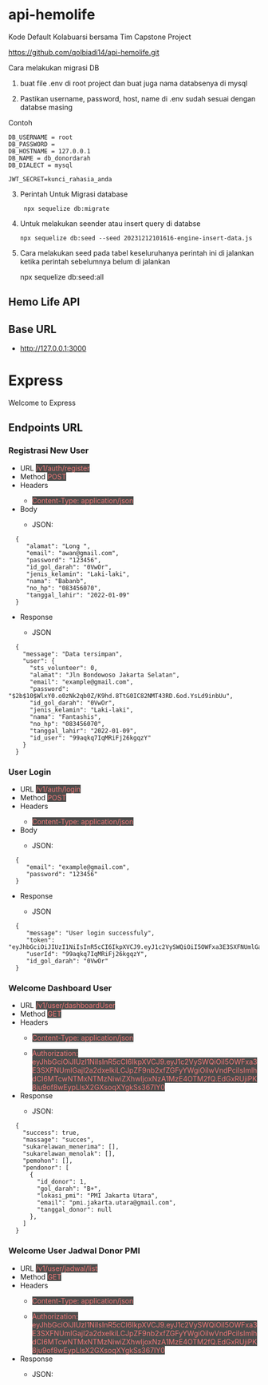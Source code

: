 # api-hemolife

Kode Default Kolabuarsi bersama Tim Capstone Project

https://github.com/qolbiadi14/api-hemolife.git


Cara melakukan migrasi DB
1. buat file .env di root project dan buat juga nama databsenya di mysql

2. Pastikan username, password, host, name di .env sudah sesuai dengan databse masing 

Contoh

    DB_USERNAME = root
    DB_PASSWORD =
    DB_HOSTNAME = 127.0.0.1
    DB_NAME = db_donordarah
    DB_DIALECT = mysql

    JWT_SECRET=kunci_rahasia_anda


3. Perintah Untuk Migrasi database

        npx sequelize db:migrate

4. Untuk melakukan seender atau insert query di databse

       npx sequelize db:seed --seed 20231212101616-engine-insert-data.js

4. Cara melakukan seed pada tabel keseluruhanya perintah ini di jalankan ketika perintah sebelumnya belum di jalankan


    npx sequelize db:seed:all


## Hemo Life API
## Base URL
<ul>
<li><a href="#">http://127.0.0.1:3000</a></li>
</ul>

<html>
  <head>
    <title>Express</title>
    <link rel="stylesheet" href="/stylesheets/style.css">
  </head>
  <body>
    <h1>Express</h1>
    <p>Welcome to Express</p>
  </body>
</html>

## Endpoints URL
### Registrasi New User
<ul>
   <li>URL <span style="color: #ef7878; background-color: #4c4c4b">/v1/auth/register</span></li>
   <li>Method  <span style="color: #ef7878; background-color: #4c4c4b">POST</span></li>
   <li>Headers</li>
   <ul><li><span style="color: #ef7878; background-color: #4c4c4b">Content-Type: application/json</span></li></ul>
   <li>Body</li>
   <ul><li>JSON:</li></ul>
</ul>

      {
         "alamat": "Long ",
         "email": "awan@gmail.com",
         "password": "123456",
         "id_gol_darah": "0VwOr",
         "jenis_kelamin": "Laki-laki",
         "nama": "Babanb",
         "no_hp": "083456070",
         "tanggal_lahir": "2022-01-09"
      }


<ul>
   <li>Response</li>
   <ul><li>JSON</li></ul>
</ul>

      {
        "message": "Data tersimpan",
        "user": {
          "sts_volunteer": 0,
          "alamat": "Jln Bondowoso Jakarta Selatan",
          "email": "example@gmail.com",
          "password": "$2b$10$WlxY0.o0zNk2qb0Z/K9hd.8TtG0IC82NMT43RD.6od.YsLd9inbUu",
          "id_gol_darah": "0VwOr",
          "jenis_kelamin": "Laki-laki",
          "nama": "Fantashis",
          "no_hp": "083456070",
          "tanggal_lahir": "2022-01-09",
          "id_user": "99aqkq7IqMRiFj26kgqzY"
        }
      }

### User Login
<ul>
   <li>URL <span style="color: #ef7878; background-color: #4c4c4b">/v1/auth/login</span></li>
   <li>Method  <span style="color: #ef7878; background-color: #4c4c4b">POST</span></li>
   <li>Headers</li>
   <ul><li><span style="color: #ef7878; background-color: #4c4c4b">Content-Type: application/json</span></li></ul>
   <li>Body</li>
   <ul><li>JSON:</li></ul>
</ul>

      {
         "email": "example@gmail.com",
         "password": "123456"
      }
<ul>
   <li>Response</li>
   <ul><li>JSON</li></ul>
</ul>

      {
         "message": "User login successfuly",
         "token": "eyJhbGciOiJIUzI1NiIsInR5cCI6IkpXVCJ9.eyJ1c2VySWQiOiI5OWFxa3E3SXFNUmlGajI2a2dxelkiLCJpZF9nb2xfZGFyYWgiOiIwVndPciIsImlhdCI6MTcwNTMxMTEzMSwiZXhwIjoxNzA1MzE0NzMxfQ.IZsFUbHaBNqSwWrMNtQublHJFQULl3bHcFQzoFGGFps",
         "userId": "99aqkq7IqMRiFj26kgqzY",
         "id_gol_darah": "0VwOr"
      }

### Welcome Dashboard User
<ul>
   <li>URL <span style="color: #ef7878; background-color: #4c4c4b">/v1/user/dashboardUser</span></li>
   <li>Method  <span style="color: #ef7878; background-color: #4c4c4b">GET</span></li>
   <li>Headers</li>
   <ul><li><span style="color: #ef7878; background-color: #4c4c4b">Content-Type: application/json</span></li></ul>
   <ul><li><span style="color: #ef7878; background-color: #4c4c4b">Authorization: eyJhbGciOiJIUzI1NiIsInR5cCI6IkpXVCJ9.eyJ1c2VySWQiOiI5OWFxa3E3SXFNUmlGajI2a2dxelkiLCJpZF9nb2xfZGFyYWgiOiIwVndPciIsImlhdCI6MTcwNTMxNTMzNiwiZXhwIjoxNzA1MzE4OTM2fQ.EdGxRUjiPK8ju9of8wEypLlsX2GXsoqXYgkSs367IY0</span></li></ul>
   <li>Response</li>
   <ul><li>JSON:</li></ul>
</ul>

      {
        "success": true,
        "massage": "succes",
        "sukarelawan_menerima": [],
        "sukarelawan_menolak": [],
        "pemohon": [],
        "pendonor": [
          {
            "id_donor": 1,
            "gol_darah": "B+",
            "lokasi_pmi": "PMI Jakarta Utara",
            "email": "pmi.jakarta.utara@gmail.com",
            "tanggal_donor": null
          },
        ]
      }

### Welcome User Jadwal Donor PMI
<ul>
   <li>URL <span style="color: #ef7878; background-color: #4c4c4b">/v1/user/jadwal/list</span></li>
   <li>Method  <span style="color: #ef7878; background-color: #4c4c4b">GET</span></li>
   <li>Headers</li>
   <ul><li><span style="color: #ef7878; background-color: #4c4c4b">Content-Type: application/json</span></li></ul>
   <ul><li><span style="color: #ef7878; background-color: #4c4c4b">Authorization: eyJhbGciOiJIUzI1NiIsInR5cCI6IkpXVCJ9.eyJ1c2VySWQiOiI5OWFxa3E3SXFNUmlGajI2a2dxelkiLCJpZF9nb2xfZGFyYWgiOiIwVndPciIsImlhdCI6MTcwNTMxNTMzNiwiZXhwIjoxNzA1MzE4OTM2fQ.EdGxRUjiPK8ju9of8wEypLlsX2GXsoqXYgkSs367IY0</span></li></ul>
   <li>Response</li>
   <ul><li>JSON:</li></ul>
</ul>
